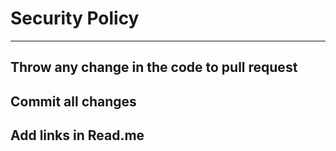# Security Policy
---
##  Throw any change in the code to pull request
##  Commit all changes
##  Add links in Read.me

